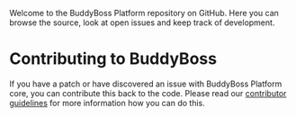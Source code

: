 Welcome to the BuddyBoss Platform repository on GitHub. Here you can browse the source, look at open issues and keep track of development.

# Contributing to BuddyBoss

If you have a patch or have discovered an issue with BuddyBoss Platform core, you can contribute this back to the code. Please read our [contributor guidelines](https://github.com/buddyboss/buddyboss-platform/blob/master/.github/CONTRIBUTING.md) for more information how you can do this.
